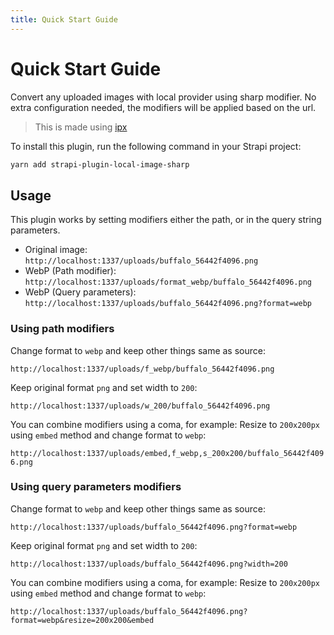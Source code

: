 ```yaml
---
title: Quick Start Guide
---
```


# Quick Start Guide

Convert any uploaded images with local provider using sharp modifier. 
No extra configuration needed, the modifiers will be applied based on the url.

> This is made using [ipx](https://github.com/unjs/ipx) 

To install this plugin, run the following command in your Strapi project:

```bash
yarn add strapi-plugin-local-image-sharp
```

## Usage

This plugin works by setting modifiers either the path, or in the query string parameters.

- Original image:  
  `http://localhost:1337/uploads/buffalo_56442f4096.png`
- WebP (Path modifier):  
  `http://localhost:1337/uploads/format_webp/buffalo_56442f4096.png`
- WebP (Query parameters):  
  `http://localhost:1337/uploads/buffalo_56442f4096.png?format=webp`



### Using path modifiers

Change format to `webp` and keep other things same as source:

`http://localhost:1337/uploads/f_webp/buffalo_56442f4096.png`

Keep original format `png` and set width to `200`:

`http://localhost:1337/uploads/w_200/buffalo_56442f4096.png`

You can combine modifiers using a coma, for example:
Resize to `200x200px` using `embed` method and change format to `webp`:

`http://localhost:1337/uploads/embed,f_webp,s_200x200/buffalo_56442f4096.png`

### Using query parameters modifiers

Change format to `webp` and keep other things same as source:

`http://localhost:1337/uploads/buffalo_56442f4096.png?format=webp`

Keep original format `png` and set width to `200`:

`http://localhost:1337/uploads/buffalo_56442f4096.png?width=200`

You can combine modifiers using a coma, for example:
Resize to `200x200px` using `embed` method and change format to `webp`:

`http://localhost:1337/uploads/buffalo_56442f4096.png?format=webp&resize=200x200&embed`
